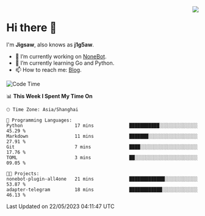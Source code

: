 <a href="#">
  <img align="right" src="https://github-readme-stats.vercel.app/api?username=j1g5awi&count_private=true&show_icons=true&title_color=80070B&text_color=B3B3B3&bg_color=212121&icon_color=80070B" />
</a>

# Hi there 👋

I'm **Jigsaw**, also knows as **j1g5aw**.

- 🔭 I’m currently working on [NoneBot](https://github.com/nonebot).
- 🌱 I’m currently learning Go and Python.
- 📫 How to reach me: [Blog](https://blog.maddestroyer.xyz/).

<!--START_SECTION:waka-->
![Code Time](http://img.shields.io/badge/Code%20Time-1%2C122%20hrs%2036%20mins-blue)

📊 **This Week I Spent My Time On** 

```text
🕑︎ Time Zone: Asia/Shanghai

💬 Programming Languages: 
Python                   17 mins             ███████████░░░░░░░░░░░░░░   45.29 % 
Markdown                 11 mins             ███████░░░░░░░░░░░░░░░░░░   27.91 % 
Git                      7 mins              ████░░░░░░░░░░░░░░░░░░░░░   17.76 % 
TOML                     3 mins              ██░░░░░░░░░░░░░░░░░░░░░░░   09.05 % 

🐱‍💻 Projects: 
nonebot-plugin-all4one   21 mins             █████████████░░░░░░░░░░░░   53.87 % 
adapter-telegram         18 mins             ████████████░░░░░░░░░░░░░   46.13 % 
```


 Last Updated on 22/05/2023 04:11:47 UTC
<!--END_SECTION:waka-->
